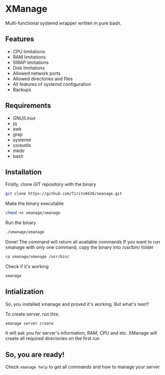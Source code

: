 # XManage
Multi-functional systemd wrapper written in pure bash.

## Features
- CPU limitations
- RAM limitations
- SWAP limitations
- Disk limitations
- Allowed network ports
- Allowed directories and files
- All features of systemd configuration
- Backups

## Requirements
- GNU/Linux
- jq
- awk
- grep
- systemd 
- coreutils
- mkdir 
- bash


## Installation

Firstly, clone GIT repository with the binary
```bash
git clone https://github.com/Tirito6626/xmanage.git
```
Make the binary executable
```bash
chmod +x xmanage/xmanage
```
Run the binary
```bash
./xmanage/xmanage
```
Done! The command will return all available commands
If you want to run xmanage with only one command, copy the binary into /usr/bin/ folder
```bash
cp xmanage/xmanage /usr/bin/
```
Check if it's working
```bash
xmanage
```

## Intialization

So, you installed xmanage and proved it's working. But what's next?

To create server, run this:
```bash
xmanage server create
```
It will ask you for server's information, RAM, CPU and etc. XManage will create all required directories on the first run

## So, you are ready!

Check `xmanage help` to get all commands and how to manage your server